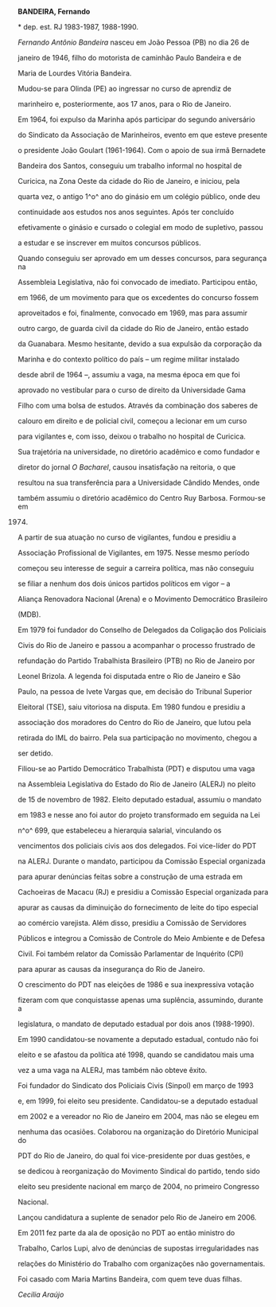 **BANDEIRA, Fernando**



\* dep. est. RJ 1983-1987, 1988-1990.



*Fernando Antônio Bandeira* nasceu em João Pessoa (PB) no dia 26 de

janeiro de 1946, filho do motorista de caminhão Paulo Bandeira e de

Maria de Lourdes Vitória Bandeira.



Mudou-se para Olinda (PE) ao ingressar no curso de aprendiz de

marinheiro e, posteriormente, aos 17 anos, para o Rio de Janeiro.



Em 1964, foi expulso da Marinha após participar do segundo aniversário

do Sindicato da Associação de Marinheiros, evento em que esteve presente

o presidente João Goulart (1961-1964). Com o apoio de sua irmã Bernadete

Bandeira dos Santos, conseguiu um trabalho informal no hospital de

Curicica, na Zona Oeste da cidade do Rio de Janeiro, e iniciou, pela

quarta vez, o antigo 1^o^ ano do ginásio em um colégio público, onde deu

continuidade aos estudos nos anos seguintes. Após ter concluído

efetivamente o ginásio e cursado o colegial em modo de supletivo, passou

a estudar e se inscrever em muitos concursos públicos.



Quando conseguiu ser aprovado em um desses concursos, para segurança na

Assembleia Legislativa, não foi convocado de imediato. Participou então,

em 1966, de um movimento para que os excedentes do concurso fossem

aproveitados e foi, finalmente, convocado em 1969, mas para assumir

outro cargo, de guarda civil da cidade do Rio de Janeiro, então estado

da Guanabara. Mesmo hesitante, devido a sua expulsão da corporação da

Marinha e do contexto político do país – um regime militar instalado

desde abril de 1964 –, assumiu a vaga, na mesma época em que foi

aprovado no vestibular para o curso de direito da Universidade Gama

Filho com uma bolsa de estudos. Através da combinação dos saberes de

calouro em direito e de policial civil, começou a lecionar em um curso

para vigilantes e, com isso, deixou o trabalho no hospital de Curicica.



Sua trajetória na universidade, no diretório acadêmico e como fundador e

diretor do jornal *O Bacharel*, causou insatisfação na reitoria, o que

resultou na sua transferência para a Universidade Cândido Mendes, onde

também assumiu o diretório acadêmico do Centro Ruy Barbosa. Formou-se em

1974.



A partir de sua atuação no curso de vigilantes, fundou e presidiu a

Associação Profissional de Vigilantes, em 1975. Nesse mesmo período

começou seu interesse de seguir a carreira política, mas não conseguiu

se filiar a nenhum dos dois únicos partidos políticos em vigor – a

Aliança Renovadora Nacional (Arena) e o Movimento Democrático Brasileiro

(MDB).



Em 1979 foi fundador do Conselho de Delegados da Coligação dos Policiais

Civis do Rio de Janeiro e passou a acompanhar o processo frustrado de

refundação do Partido Trabalhista Brasileiro (PTB) no Rio de Janeiro por

Leonel Brizola. A legenda foi disputada entre o Rio de Janeiro e São

Paulo, na pessoa de Ivete Vargas que, em decisão do Tribunal Superior

Eleitoral (TSE), saiu vitoriosa na disputa. Em 1980 fundou e presidiu a

associação dos moradores do Centro do Rio de Janeiro, que lutou pela

retirada do IML do bairro. Pela sua participação no movimento, chegou a

ser detido.



Filiou-se ao Partido Democrático Trabalhista (PDT) e disputou uma vaga

na Assembleia Legislativa do Estado do Rio de Janeiro (ALERJ) no pleito

de 15 de novembro de 1982. Eleito deputado estadual, assumiu o mandato

em 1983 e nesse ano foi autor do projeto transformado em seguida na Lei

n^o^ 699, que estabeleceu a hierarquia salarial, vinculando os

vencimentos dos policiais civis aos dos delegados. Foi vice-líder do PDT

na ALERJ. Durante o mandato, participou da Comissão Especial organizada

para apurar denúncias feitas sobre a construção de uma estrada em

Cachoeiras de Macacu (RJ) e presidiu a Comissão Especial organizada para

apurar as causas da diminuição do fornecimento de leite do tipo especial

ao comércio varejista. Além disso, presidiu a Comissão de Servidores

Públicos e integrou a Comissão de Controle do Meio Ambiente e de Defesa

Civil. Foi também relator da Comissão Parlamentar de Inquérito (CPI)

para apurar as causas da insegurança do Rio de Janeiro.



O crescimento do PDT nas eleições de 1986 e sua inexpressiva votação

fizeram com que conquistasse apenas uma suplência, assumindo, durante a

legislatura, o mandato de deputado estadual por dois anos (1988-1990).

Em 1990 candidatou-se novamente a deputado estadual, contudo não foi

eleito e se afastou da política até 1998, quando se candidatou mais uma

vez a uma vaga na ALERJ, mas também não obteve êxito.



Foi fundador do Sindicato dos Policiais Civis (Sinpol) em março de 1993

e, em 1999, foi eleito seu presidente. Candidatou-se a deputado estadual

em 2002 e a vereador no Rio de Janeiro em 2004, mas não se elegeu em

nenhuma das ocasiões. Colaborou na organização do Diretório Municipal do

PDT do Rio de Janeiro, do qual foi vice-presidente por duas gestões, e

se dedicou à reorganização do Movimento Sindical do partido, tendo sido

eleito seu presidente nacional em março de 2004, no primeiro Congresso

Nacional.



Lançou candidatura a suplente de senador pelo Rio de Janeiro em 2006.



Em 2011 fez parte da ala de oposição no PDT ao então ministro do

Trabalho, Carlos Lupi, alvo de denúncias de supostas irregularidades nas

relações do Ministério do Trabalho com organizações não governamentais.



Foi casado com Maria Martins Bandeira, com quem teve duas filhas.



*Cecilia Araújo*



